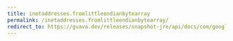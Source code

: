 ```yaml
---
title: inetaddresses.fromlittleendianbytearray
permalink: /inetaddresses.fromlittleendianbytearray/
redirect_to: https://guava.dev/releases/snapshot-jre/api/docs/com/google/common/net/InetAddresses.html#fromLittleEndianByteArray-byte:A-
---
```

